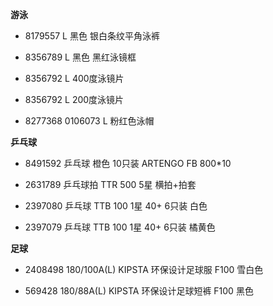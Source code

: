 **游泳**

- 8179557 L 黑色 银白条纹平角泳裤

- 8356789 L 黑色 黑红泳镜框

- 8356792 L 400度泳镜片

- 8356792 L 200度泳镜片

- 8277368 0106073 L 粉红色泳帽


**乒乓球**

- 8491592 乒乓球 橙色 10只装 ARTENGO FB 800*10

- 2631789 乒乓球拍 TTR 500 5星 横拍+拍套

- 2397080 乒乓球 TTB 100 1星 40+ 6只装 白色

- 2397079 乒乓球 TTB 100 1星 40+ 6只装 橘黄色


**足球**

- 2408498 180/100A(L) KIPSTA 环保设计足球服 F100 雪白色

- 569428 180/88A(L) KIPSTA 环保设计足球短裤 F100 黑色